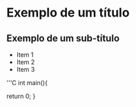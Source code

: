 ﻿# Exemplo de um título

## Exemplo de um sub-título

* Item 1
* Item 2
* Item 3

'''C
   int main(){
   
   return 0;
}
